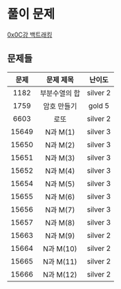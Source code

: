 # 풀이 문제

[0x0C강 백트래킹](https://www.acmicpc.net/workbook/view/7315)

## 문제들

| 문제  |   문제 제목   |  난이도  |
| :---: | :-----------: | :------: |
| 1182  | 부분수열의 합 | silver 2 |
| 1759  |  암호 만들기  |  gold 5  |
| 6603  |     로또      | silver 2 |
| 15649 |   N과 M(1)    | silver 3 |
| 15650 |   N과 M(2)    | silver 3 |
| 15651 |   N과 M(3)    | silver 3 |
| 15652 |   N과 M(4)    | silver 3 |
| 15654 |   N과 M(5)    | silver 3 |
| 15655 |   N과 M(6)    | silver 3 |
| 15656 |   N과 M(7)    | silver 3 |
| 15657 |   N과 M(8)    | silver 3 |
| 15663 |   N과 M(9)    | silver 2 |
| 15664 |   N과 M(10)   | silver 2 |
| 15665 |   N과 M(11)   | silver 2 |
| 15666 |   N과 M(12)   | silver 2 |
